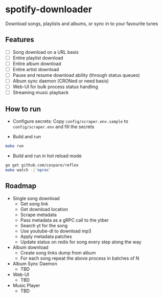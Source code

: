 # spotify-downloader
Download songs, playlists and albums, or sync in to your favourite tunes

## Features

- [ ] Song download on a URL basis
- [ ] Entire playlist download
- [ ] Entire album download
- [ ] Entire artist download
- [ ] Pause and resume download ability (through status queues)
- [ ] Album sync daemon (CRONed or need basis)
- [ ] Web-UI for bulk process status handling
- [ ] Streaming music playback

## How to run

* Configure secrets: Copy `config/scraper.env.sample` to `config/scraper.env` and fill the secrets

* Build and run
```sh
make run
```

* Build and run in hot reload mode

```sh
go get github.com/cespare/reflex
make watch -j`nproc`
```

## Roadmap

* Single song download
	* Get song link
	* Get download location
	* Scrape metadata
	* Pass metadata as a gRPC call to the ytber
	* Search yt for the song
	* Use youtube-dl to download mp3
	* Apply metadata patches
	* Update status on redis for song every step along the way
* Album download
	* Create song links dump from album
	* For each song repeat the above process in batches of N
* Album Sync Daemon
	* TBD
* Web-UI
	* TBD
* Music Player
	* TBD
